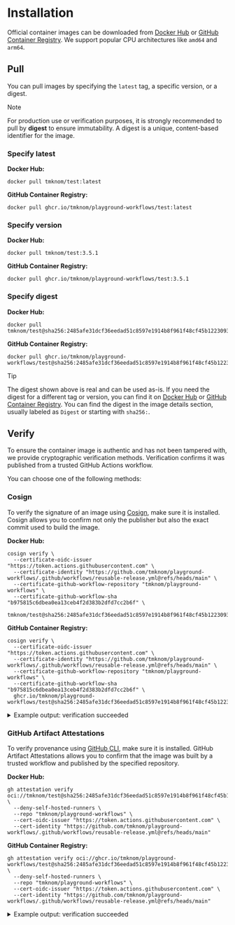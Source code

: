# Installation

Official container images can be downloaded from [Docker Hub][docker_hub] or [GitHub Container Registry][ghcr].
We support popular CPU architectures like `amd64` and `arm64`.

## Pull

You can pull images by specifying the `latest` tag, a specific version, or a digest.

> [!NOTE]
>
> For production use or verification purposes, it is strongly recommended to pull by **digest** to ensure immutability.
> A digest is a unique, content-based identifier for the image.

### Specify latest

**Docker Hub:**

```shell
docker pull tmknom/test:latest
```

**GitHub Container Registry:**

```shell
docker pull ghcr.io/tmknom/playground-workflows/test:latest
```

### Specify version

**Docker Hub:**

```shell
docker pull tmknom/test:3.5.1
```

**GitHub Container Registry:**

```shell
docker pull ghcr.io/tmknom/playground-workflows/test:3.5.1
```

### Specify digest

**Docker Hub:**

```shell
docker pull tmknom/test@sha256:2485afe31dcf36eedad51c8597e1914b8f961f48cf45b1223093cdf8ded6f454
```

**GitHub Container Registry:**

```shell
docker pull ghcr.io/tmknom/playground-workflows/test@sha256:2485afe31dcf36eedad51c8597e1914b8f961f48cf45b1223093cdf8ded6f454
```

> [!TIP]
>
> The digest shown above is real and can be used as-is.
> If you need the digest for a different tag or version, you can find it on [Docker Hub][docker_hub] or [GitHub Container Registry][ghcr].
> You can find the digest in the image details section, usually labeled as `Digest` or starting with `sha256:`.

## Verify

To ensure the container image is authentic and has not been tampered with, we provide cryptographic verification methods.
Verification confirms it was published from a trusted GitHub Actions workflow.

You can choose one of the following methods:

### Cosign

To verify the signature of an image using [Cosign](https://github.com/sigstore/cosign), make sure it is installed.
Cosign allows you to confirm not only the publisher but also the exact commit used to build the image.

**Docker Hub:**

```shell
cosign verify \
  --certificate-oidc-issuer "https://token.actions.githubusercontent.com" \
  --certificate-identity "https://github.com/tmknom/playground-workflows/.github/workflows/reusable-release.yml@refs/heads/main" \
  --certificate-github-workflow-repository "tmknom/playground-workflows" \
  --certificate-github-workflow-sha "b975815c6dbea0ea13ceb4f2d383b2dfd7cc2b6f" \
  tmknom/test@sha256:2485afe31dcf36eedad51c8597e1914b8f961f48cf45b1223093cdf8ded6f454
```

**GitHub Container Registry:**

```shell
cosign verify \
  --certificate-oidc-issuer "https://token.actions.githubusercontent.com" \
  --certificate-identity "https://github.com/tmknom/playground-workflows/.github/workflows/reusable-release.yml@refs/heads/main" \
  --certificate-github-workflow-repository "tmknom/playground-workflows" \
  --certificate-github-workflow-sha "b975815c6dbea0ea13ceb4f2d383b2dfd7cc2b6f" \
  ghcr.io/tmknom/playground-workflows/test@sha256:2485afe31dcf36eedad51c8597e1914b8f961f48cf45b1223093cdf8ded6f454
```

<details>
<summary>Example output: verification succeeded</summary>

```shell

Verification for ghcr.io/tmknom/playground-workflows/test@sha256:2485afe31dcf36eedad51c8597e1914b8f961f48cf45b1223093cdf8ded6f454 --
The following checks were performed on each of these signatures:
  - The cosign claims were validated
  - Existence of the claims in the transparency log was verified offline
  - The code-signing certificate was verified using trusted certificate authority certificates

[{"critical":{"identity":{"docker-reference":"ghcr.io/tmknom/playground-workflows/test"},"image":{"d...
```
</details>

### GitHub Artifact Attestations

To verify provenance using [GitHub CLI](https://cli.github.com/), make sure it is installed.
GitHub Artifact Attestations allows you to confirm that the image was built by a trusted workflow and published by the specified repository.

**Docker Hub:**

```shell
gh attestation verify oci://tmknom/test@sha256:2485afe31dcf36eedad51c8597e1914b8f961f48cf45b1223093cdf8ded6f454 \
  --deny-self-hosted-runners \
  --repo "tmknom/playground-workflows" \
  --cert-oidc-issuer "https://token.actions.githubusercontent.com" \
  --cert-identity "https://github.com/tmknom/playground-workflows/.github/workflows/reusable-release.yml@refs/heads/main"
```

**GitHub Container Registry:**

```shell
gh attestation verify oci://ghcr.io/tmknom/playground-workflows/test@sha256:2485afe31dcf36eedad51c8597e1914b8f961f48cf45b1223093cdf8ded6f454 \
  --deny-self-hosted-runners \
  --repo "tmknom/playground-workflows" \
  --cert-oidc-issuer "https://token.actions.githubusercontent.com" \
  --cert-identity "https://github.com/tmknom/playground-workflows/.github/workflows/reusable-release.yml@refs/heads/main"
```

<details>
<summary>Example output: verification succeeded</summary>

```shell

```
</details>

[docker_hub]: https://hub.docker.com/r/tmknom/test
[ghcr]: https://github.com/tmknom/playground-workflows/pkgs/container/dockerfiles%2Ftest
